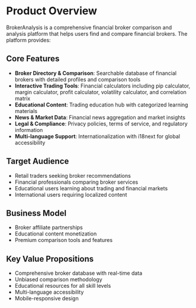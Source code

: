 # Product Overview

BrokerAnalysis is a comprehensive financial broker comparison and analysis platform that helps users find and compare financial brokers. The platform provides:

## Core Features
- **Broker Directory & Comparison**: Searchable database of financial brokers with detailed profiles and comparison tools
- **Interactive Trading Tools**: Financial calculators including pip calculator, margin calculator, profit calculator, volatility calculator, and correlation matrix
- **Educational Content**: Trading education hub with categorized learning materials
- **News & Market Data**: Financial news aggregation and market insights
- **Legal & Compliance**: Privacy policies, terms of service, and regulatory information
- **Multi-language Support**: Internationalization with i18next for global accessibility

## Target Audience
- Retail traders seeking broker recommendations
- Financial professionals comparing broker services
- Educational users learning about trading and financial markets
- International users requiring localized content

## Business Model
- Broker affiliate partnerships
- Educational content monetization
- Premium comparison tools and features

## Key Value Propositions
- Comprehensive broker database with real-time data
- Unbiased comparison methodology
- Educational resources for all skill levels
- Multi-language accessibility
- Mobile-responsive design